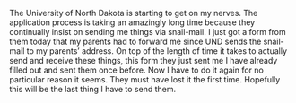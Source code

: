 The University of North Dakota is starting to get on my nerves. The application process is taking an amazingly long time because they continually insist on sending me things via snail-mail. I just got a form from them today that my parents had to forward me since UND sends the snail-mail to my parents’ address. On top of the length of time it takes to actually send and receive these things, this form they just sent me I have already filled out and sent them once before. Now I have to do it again for no particular reason it seems. They must have lost it the first time. Hopefully this will be the last thing I have to send them.